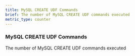 ```yaml
---
title: MySQL CREATE UDF Commands
brief: The number of MySQL CREATE UDF commands executed
metric_type: counter
---
```

### MySQL CREATE UDF Commands

The number of MySQL CREATE UDF commands executed
